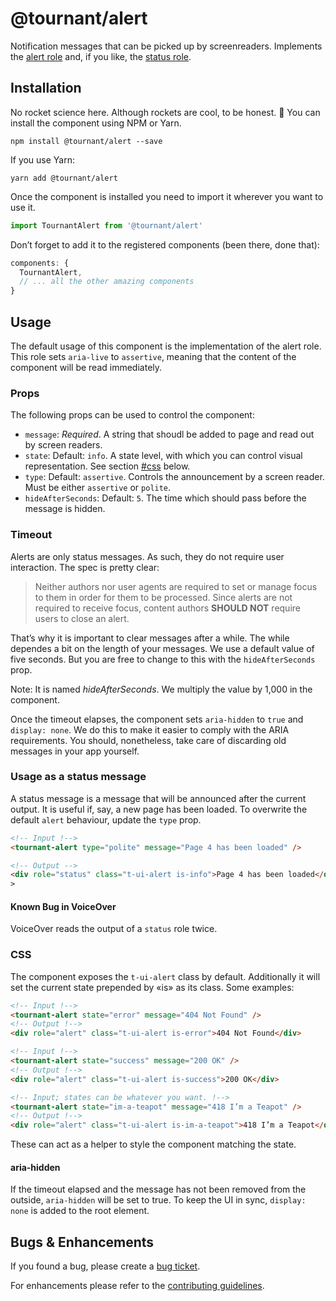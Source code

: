# @tournant/alert

Notification messages that can be picked up by screenreaders. Implements the [alert role](https://www.w3.org/TR/wai-aria-1.1/#alert) and, if you like, the [status role](https://www.w3.org/TR/wai-aria-1.1/#status).

## Installation

No rocket science here. Although rockets are cool, to be honest. 🚀 You can install the component using NPM or Yarn.

```
npm install @tournant/alert --save
```

If you use Yarn:

```
yarn add @tournant/alert
```

Once the component is installed you need to import it wherever you want to use it.

```js
import TournantAlert from '@tournant/alert'
```

Don’t forget to add it to the registered components (been there, done that):

```js
components: {
  TournantAlert,
  // ... all the other amazing components
}
```

## Usage

The default usage of this component is the implementation of the alert role. This role sets `aria-live` to `assertive`, meaning that the content of the component will be read immediately.

### Props

The following props can be used to control the component:

- `message`: _Required_. A string that shoudl be added to page and read out by screen readers.
- `state`: Default: `info`. A state level, with which you can control visual representation. See section [#css](CSS) below.
- `type`: Default: `assertive`. Controls the announcement by a screen reader. Must be either `assertive` or `polite`.
- `hideAfterSeconds`: Default: `5`. The time which should pass before the message is hidden.

### Timeout

Alerts are only status messages. As such, they do not require user interaction. The spec is pretty clear:

> Neither authors nor user agents are required to set or manage focus to them in order for them to be processed. Since alerts are not required to receive focus, content authors **SHOULD NOT** require users to close an alert.

That’s why it is important to clear messages after a while. The while dependes a bit on the length of your messages. We use a default value of five seconds. But you are free to change to this with the `hideAfterSeconds` prop.

Note: It is named _hideAfterSeconds_. We multiply the value by 1,000 in the component.

Once the timeout elapses, the component sets `aria-hidden` to `true` and `display: none`. We do this to make it easier to comply with the ARIA requirements. You should, nonetheless, take care of discarding old messages in your app yourself.

### Usage as a status message

A status message is a message that will be announced after the current output. It is useful if, say, a new page has been loaded. To overwrite the default `alert` behaviour, update the `type` prop.

```html
<!-- Input !-->
<tournant-alert type="polite" message="Page 4 has been loaded" />

<!-- Output -->
<div role="status" class="t-ui-alert is-info">Page 4 has been loaded</div>
>
```

#### Known Bug in VoiceOver

VoiceOver reads the output of a `status` role twice.

### CSS

The component exposes the `t-ui-alert` class by default. Additionally it will set the current state prepended by «is» as its class. Some examples:

```html
<!-- Input !-->
<tournant-alert state="error" message="404 Not Found" />
<!-- Output !-->
<div role="alert" class="t-ui-alert is-error">404 Not Found</div>

<!-- Input !-->
<tournant-alert state="success" message="200 OK" />
<!-- Output !-->
<div role="alert" class="t-ui-alert is-success">200 OK</div>

<!-- Input; states can be whatever you want. !-->
<tournant-alert state="im-a-teapot" message="418 I’m a Teapot" />
<!-- Output !-->
<div role="alert" class="t-ui-alert is-im-a-teapot">418 I’m a Teapot</div>
```

These can act as a helper to style the component matching the state.

#### aria-hidden

If the timeout elapsed and the message has not been removed from the outside, `aria-hidden` will be set to true. To keep the UI in sync, `display: none` is added to the root element.

## Bugs & Enhancements

If you found a bug, please create a [bug ticket](https://github.com/tournantdev/ui/issues/new?assignees=&labels=component:alert&template=bug_report.md&title=).

For enhancements please refer to the [contributing guidelines](https://github.com/tournantdev/ui/blob/master/CONTRIBUTING.md).
